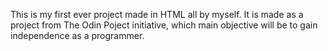 This is my first ever project made in HTML all by myself. It is made as a 
project from The Odin Poject initiative, which main objective will be
to gain independence as a programmer.
